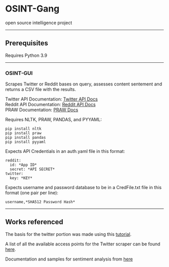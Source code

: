 # OSINT-Gang

open source intelligence project

---

## Prerequisites

Requires Python 3.9

---

### OSINT-GUI

Scrapes Twitter or Reddit bases on query, assesses content sentement and returns a CSV file with the results.

Twitter API Documentation: [Twitter API Docs](https://developer.twitter.com/en/docs)  
Reddit API Documentation: [Reddit API Docs](https://www.reddit.com/dev/api/)  
PRAW Documentation: [PRAW Docs](https://praw.readthedocs.io/en/stable/)

Requires NLTK, PRAW, PANDAS, and PYYAML:

    pip install nltk
    pip install praw
    pip install pandas
    pip install pyyaml

Expects API Credentials in an auth.yaml file in this format:

    reddit:
      id: *App ID*
      secret: *API SECRET*
    twitter:
      key: *KEY*

Expects username and password database to be in a CredFile.txt file in this format (one pair per line):

    username,*SHA512 Password Hash*
---
## Works referenced

The basis for the twitter portion was made using this [tutorial](https://towardsdatascience.com/an-extensive-guide-to-collecting-tweets-from-twitter-api-v2-for-academic-research-using-python-3-518fcb71df2a).

A list of all the available access points for the Twitter scraper can be found [here](https://developer.twitter.com/en/docs/api-reference-index).

Documentation and samples for sentiment analysis from [here](nltk.org/howto/sentiment.html)
